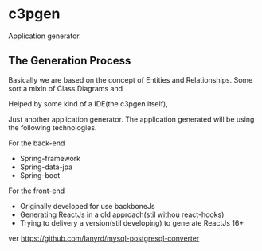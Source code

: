 # c3pgen
Application generator.


## The Generation Process
Basically we are based on the concept of Entities and Relationships. Some sort a mixin of Class Diagrams and

Helped by some kind of a IDE(the c3pgen itself),   


Just another application generator.
The application generated will be using the following technologies.

For the back-end
- Spring-framework
- Spring-data-jpa 
- Spring-boot


For the front-end
- Originally developed for use backboneJs
- Generating ReactJs in a old approach(stil withou react-hooks)
- Trying to delivery a version(stil developing) to generate ReactJs 16+


ver https://github.com/lanyrd/mysql-postgresql-converter
